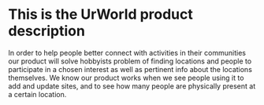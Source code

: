 # This is the UrWorld product description   
In order to help people better connect with activities in their communities our product will solve hobbyists problem of finding locations and people to participate in a chosen interest as well as pertinent info about the locations themselves. We know our product works when we see people using it to add and update sites, and to see how many people are physically present at a certain location.

 